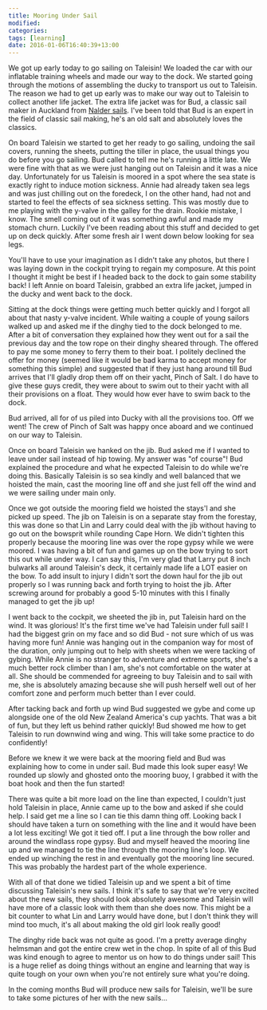 ```yaml
---
title: Mooring Under Sail
modified:
categories: 
tags: [learning]
date: 2016-01-06T16:40:39+13:00
---
```


We got  up early today  to go sailing  on Taleisin! We  loaded the car  with our
inflatable  training wheels  and made  our  way to  the dock.  We started  going
through the motions of assembling the ducky to transport us out to Taleisin. The
reason we  had to get up  early was to make  our way out to  Taleisin to collect
another life jacket. The extra life jacket  was for Bud, a classic sail maker in
Auckland from  [Nalder sails](http://www.naldersails.com).  I've been  told that
Bud is  an expert  in the field  of classic  sail making, he's  an old  salt and
absolutely loves the classics.
<!--more-->

On board Taleisin  we started to get  her ready to go sailing,  undoing the sail
covers, running the sheets, putting the tiller in place, the usual things you do
before you go sailing. Bud called to tell me he's running a little late. We were
fine with that  as we were just hanging  out on Taleisin and it was  a nice day.
Unfortunately for us Taleisin is moored in a spot where the sea state is exactly
right to induce motion  sickness. Annie had already taken sea  legs and was just
chilling out on the  foredeck, I on the other hand, had not  and started to feel
the effects of sea sickness setting. This  was mostly due to me playing with the
y-valve in the  galley for the drain.  Rookie mistake, I know.  The smell coming
out of  it was  something awful  and made  my stomach  churn. Luckily  I've been
reading about this stuff and decided to get up on deck quickly. After some fresh
air I went down below looking for sea legs.

You'll have to use your imagination as I didn't take any photos, but there I was
laying  down in  the cockpit  trying to  regain my  composure. At  this point  I
thought it  might be best if  I headed back to  the dock to gain  some stability
back! I left  Annie on board Taleisin,  grabbed an extra life  jacket, jumped in
the ducky and went back to the dock.

Sitting at  the dock things  were getting much better  quickly and I  forgot all
about  that nasty  y-valve incident.  While waiting  a couple  of young  sailors
walked up and  asked me if the dinghy  tied to the dock belonged to  me. After a
bit of conversation they explained how they went out for a sail the previous day
and the  tow rope on their  dinghy sheared through.  The offered to pay  me some
money to  ferry them  to their  boat. I  politely declined  the offer  for money
(seemed like it  would be bad karma  to accept money for  something this simple)
and suggested that  if they just hang  around till Bud arrives  that I'll gladly
drop them  off on  their yacht,  Pinch of  Salt. I  do have  to give  these guys
credit, they were about to swim out  to their yacht with all their provisions on
a float. They would how ever have to swim back to the dock.


Bud arrived, all for of us piled into  Ducky with all the provisions too. Off we
went! The crew  of Pinch of Salt was  happy once aboard and we  continued on our
way to Taleisin.

Once on board Taleisin  we hanked on the jib. Bud asked me  if I wanted to leave
under sail instead of  hip towing. My answer was "of  course"! Bud explained the
procedure and what he expected Taleisin  to do while we're doing this. Basically
Taleisin is so sea  kindly and well balanced that we hoisted  the main, cast the
mooring line off and  she just fell off the wind and we  were sailing under main
only.

Once we got outside  the mooring field we hoisted the stays'l  and she picked up
speed. The  jib on Taleisin is  on a separate  stay from the forestay,  this was
done so that Lin  and Larry could deal with the jib without  having to go out on
the bowsprit while  rounding Cape Horn. We didn't tighten  this properly because
the mooring line  was over the rope gypsy  while we were moored. I  was having a
bit of fun  and games up on the bow  trying to sort this out while  under way. I
can say this, I'm very glad that Larry put 8 inch bulwarks all around Taleisin's
deck, it certainly made life a LOT easier  on the bow. To add insult to injury I
didn't sort  the down haul for  the jib out properly  so I was running  back and
forth trying to  hoist the jib. After  screwing around for probably  a good 5-10
minutes with this I finally managed to get the jib up!

I went  back to the  cockpit, we sheeted  the jib in,  put Taleisin hard  on the
wind. It was glorious! It's the first time we've had Taleisin under full sail! I
had the biggest grin on my face and so did Bud - not sure which of us was having
more fun! Annie was  hanging out in the companion way for  most of the duration,
only jumping out to help with sheets when we were tacking of gybing. While Annie
is no stranger to adventure and extreme sports, she's a much better rock climber
than I am,  she's not comfortable on  the water at all. She  should be commended
for agreeing  to buy  Taleisin and to  sail with me,  she is  absolutely amazing
because she  will push  herself well out  of her comfort  zone and  perform much
better than I ever could.

After tacking back and forth up wind Bud suggested we gybe and come up alongside
one of the old New Zealand America's cup yachts. That was a bit of fun, but they
left us behind rather quickly! Bud showed me how to get Taleisin to run downwind
wing and wing. This will take some practice to do confidently!

Before we knew it  we were back at the mooring field and  Bud was explaining how
to come in under  sail. Bud made this look super easy! We  rounded up slowly and
ghosted onto the mooring buoy, I grabbed it  with the boat hook and then the fun
started!

There was quite a bit more load on  the line than expected, I couldn't just hold
Taleisin in place, Annie came up to the  bow and asked if she could help. I said
get me a line so I can tie this damn thing off. Looking back I should have taken
a turn on something with the line and it would have been a lot less exciting! We
got it  tied off. I put  a line through the  bow roller and around  the windlass
rope gypsy. Bud and myself heaved the mooring  line up and we managed to tie the
line through  the mooring  line's loop.  We ended  up winching  the rest  in and
eventually got the  mooring line secured. This was probably  the hardest part of
the whole experience.

With  all of  that  done we  tidied  Taleisin up  and  we spent  a  bit of  time
discussing  Taleisin's new  sails. I  think  it's safe  to say  that we're  very
excited about  the new sails, they  should look absolutely awesome  and Taleisin
will have more  of a classic look with  them than she does now. This  might be a
bit counter to what  Lin and Larry would have done, but I  don't think they will
mind too much, it's all about making the old girl look really good!

The dinghy ride back was not quite as good. I'm a pretty average dinghy helmsman
and got the  entire crew wet in the chop.  In spite of all of this  Bud was kind
enough to  agree to mentor  us on how  to do things under  sail! This is  a huge
relief as doing things without an engine and learning that way is quite tough on
your own when you're not entirely sure what you're doing.

In the coming months  Bud will produce new sails for Taleisin,  we'll be sure to
take some pictures of her with the new sails...
